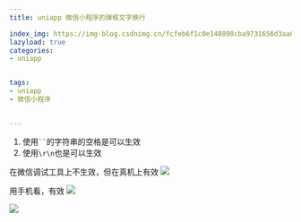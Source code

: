 ```yaml
---
title: uniapp 微信小程序的弹框文字换行

index_img: https://img-blog.csdnimg.cn/fcfeb6f1c0e140898cba9731656d3aa6.png
lazyload: true
categories:
- uniapp


tags:
- uniapp
- 微信小程序


---
```







1. 使用` `` `的字符串的空格是可以生效
2. 使用` \r\n `也是可以生效


在微信调试工具上不生效，但在真机上有效
![](https://img-blog.csdnimg.cn/fcfeb6f1c0e140898cba9731656d3aa6.png)


用手机看，有效
![](https://img-blog.csdnimg.cn/3b946f86dcad4647b2d10455537cc703.png)


![](https://img-blog.csdnimg.cn/66432932a82248be8fb442fbddba3c01.png)








